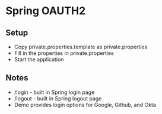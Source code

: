 # Spring OAUTH2

## Setup
* Copy private.properties.template as private.properties
* Fill in the properties in private.properties
* Start the application

## Notes
* /login - built in Spring login page
* /logout - built in Spring logout page
* Demo provides login options for Google, Github, and Okta
